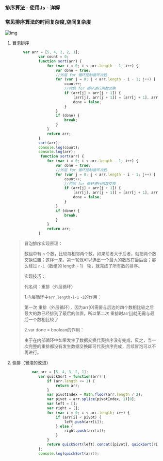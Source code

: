 ### 排序算法 - 使用Js - 详解

### 常见排序算法的时间复杂度,空间复杂度

![img](https://upload-images.jianshu.io/upload_images/1726554-156436f8dda59bf9.png?imageMogr2/auto-orient/strip%7CimageView2/2/w/966/format/webp)

1. 冒泡排序

   ```javascript
   	    var arr = [5, 4, 3, 2, 1];
               var count = 0;
               function sort(arr) {
                   for (var i = 0; i < arr.length - 1; i++) {
                       var done = true;
                       //外层 for 循环控制循环次数
                       for (var j = 0; j < arr.length - i - 1; j++) {
                           count++;
                           //内层 for 循环进行两数交换
                           if (arr[j] > arr[j + 1]) {
                               [arr[j], arr[j + 1]] = [arr[j + 1], arr[j]];
                               done = false;
                           }
                       }
                       if (done) {
                           break;
                       }
                   }
                   return arr;
               }
               sort(arr);
               console.log(count);
               console.log(arr);
                function sort(arr) {
                   for (var i = 0; i < arr.length - 1; i++) {
                       var done = true;
                       //外层 for 循环控制循环次数
                       for (var j = 0; j < arr.length - i - 1; j++) {
                           count++;
                           //内层 for 循环进行两数交换
                           if (arr[j] > arr[j + 1]) {
                               [arr[j], arr[j + 1]] = [arr[j + 1], arr[j]];
                               done = false;
                           }
                       }
                       if (done) {
                           break;
                       }
                   }
                   return arr;
               }
   ```

   > 冒泡排序实现原理：
   >
   > 数组中有 `n` 个数，比较每相邻两个数，如果前者大于后者，就把两个数交换位置；这样一来，第一轮就可以选出一个最大的数放在最后面；那么经过 `n-1`（数组的 length - 1） 轮，就完成了所有数的排序。
   >
   > 实现技巧：
   >
   > 代名词：重排（外层循环）
   >
   > 1.内层循环中`arr.length-i-1` `-i`的作用：
   >
   > 第一次 重排（外层循环），因为arr[0]需要与后边的四个数相比较之后最大的数已经排到了最后的位置，所以第二次 重排时arr[j]就无需与最后一个数相比较了
   >
   > 2.var done = boolean的作用：
   >
   > 由于在内部循环中如果发生了数据交换代表排序没有完成，反之，当一次完整的重排都没有发生数据交换即可代表排序完成，后续冒泡可以不再进行。

2. 快排（冒泡的改进）

   ```javascript
   			var arr = [5, 4, 3, 2, 1];
               var quickSort = function(arr) {
                   if (arr.length <= 1) {
                       return arr;
                   }
                   var pivotIndex = Math.floor(arr.length / 2);
                   var pivot = arr.splice(pivotIndex, 1)[0];
                   var left = [];
                   var right = [];
                   for (var i = 0; i < arr.length; i++) {
                       if (arr[i] < pivot) {
                           left.push(arr[i]);
                       } else {
                           right.push(arr[i]);
                       }
                   }
                   return quickSort(left).concat([pivot], quickSort(right));
               };
               console.log(quickSort(arr));
   ```

   

